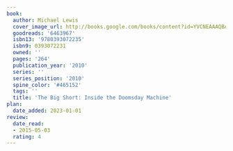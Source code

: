```yaml
---
book:
  author: Michael Lewis
  cover_image_url: http://books.google.com/books/content?id=YVCNEAAAQBAJ&printsec=frontcover&img=1&zoom=1&source=gbs_api
  goodreads: '6463967'
  isbn13: '9780393072235'
  isbn9: 0393072231
  owned: ''
  pages: '264'
  publication_year: '2010'
  series: ''
  series_position: '2010'
  spine_color: '#465152'
  tags: ''
  title: 'The Big Short: Inside the Doomsday Machine'
plan:
  date_added: 2023-01-01
review:
  date_read:
  - 2015-05-03
  rating: 4
---
```

